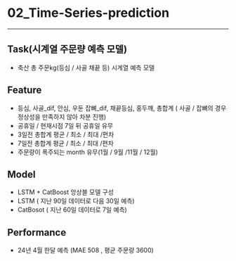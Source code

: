 # 02_Time-Series-prediction

---
## Task(시계열 주문량 예측 모델)
- 축산 총 주문kg(등심 / 사골 채끝 등) 시계열 예측 모델

## Feature
- 등심, 사골_dif, 안심, 우둔 잡뼈_dif, 채끝등심, 홍두깨, 총합계 ( 사골 / 잡뼈의 경우 정상성을 만족하지 않아 차분 진행)
- 공휴일 / 현재시점 7일 뒤 공휴일 유무
- 3일전 총합계 평균 / 최소 / 최대 /편차
- 7일전 총합계 평균 / 최소 / 최대 /편차
- 주문량이 폭주되는 month 유무(1월 / 9월 /11월 / 12월)

## Model
- LSTM + CatBoost 앙상블 모델 구성
- LSTM ( 지난 90일 데이터로 다음 30일 예측)
- CatBosot ( 지난 60일 데이터로 7일 예측)

## Performance
- 24년 4월 한달 예측 (MAE 508 , 평균 주문량 3600) 
